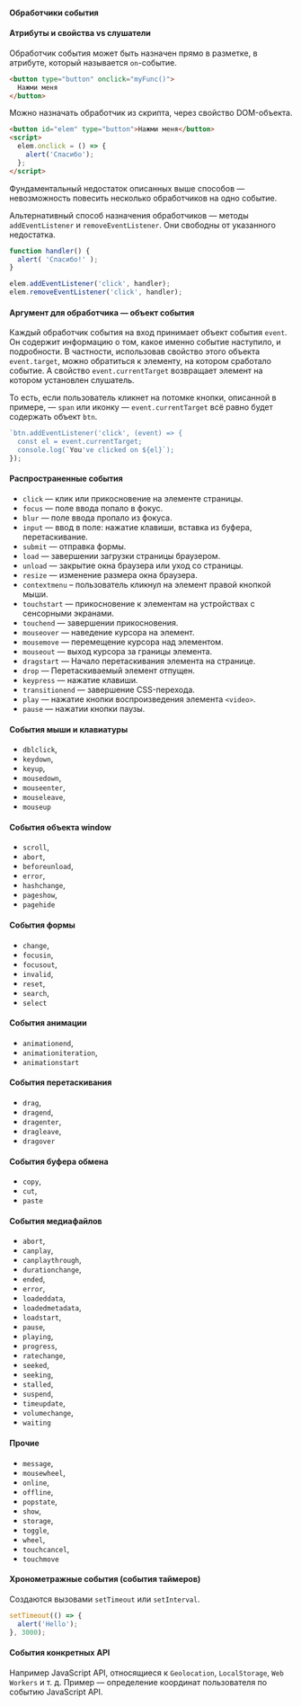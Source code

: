 #### Обработчики события

#### Атрибуты и свойства vs слушатели

Обработчик события может быть назначен прямо в разметке, в атрибуте, который называется `on`-событие.

```html
<button type="button" onclick="myFunc()">
  Нажми меня
</button>
```

Можно назначать обработчик из скрипта, через свойство DOM-объекта.

```html
<button id="elem" type="button">Нажми меня</button>
<script>
  elem.onclick = () => {
    alert('Спасибо');
  };
</script>
```

Фундаментальный недостаток описанных выше способов — невозможность повесить несколько обработчиков на одно событие.

Альтернативный способ назначения обработчиков — методы `addEventListener` и `removeEventListener`. Они свободны от указанного недостатка.

```js
function handler() {
  alert( 'Спасибо!' );
}

elem.addEventListener('click', handler);
elem.removeEventListener('click', handler);
```

#### Аргумент для обработчика — объект события

Каждый обработчик события на вход принимает объект события `event`. Он содержит информацию о том, какое именно событие наступило, и подробности. В частности, использовав свойство этого объекта `event.target`, можно обратиться к элементу, на котором сработало событие. А свойство `event.currentTarget` возвращает элемент на котором установлен слушатель.

То есть, если пользователь кликнет на потомке кнопки, описанной в примере, — `span` или иконку — `event.currentTarget` всё равно будет содержать объект `btn`.

```js
`btn.addEventListener('click', (event) => {
  const el = event.currentTarget;
  console.log(`You've clicked on ${el}`);
});
```

#### Распространенные события

- `click` — клик или прикосновение на элементе страницы.
- `focus` — поле ввода попало в фокус.
- `blur` — поле ввода пропало из фокуса.
- `input` — ввод в поле: нажатие клавиши, вставка из буфера, перетаскивание.
- `submit` — отправка формы.
- `load` — завершении загрузки страницы браузером.
- `unload` — закрытие окна браузера или уход со страницы.
- `resize` — изменение размера окна браузера.
- `contextmenu` – пользователь кликнул на элемент правой кнопкой мыши.
- `touchstart` — прикосновение к элементам на устройствах с сенсорными экранами.
- `touchend` — завершении прикосновения.
- `mouseover` — наведение курсора на элемент.
- `mousemove` — перемещение курсора над элементом.
- `mouseout` — выход курсора за границы элемента.
- `dragstart` — Начало перетаскивания элемента на странице.
- `drop` — Перетаскиваемый элемент отпущен.
- `keypress` — нажатие клавиши.
- `transitionend` — завершение CSS-перехода.
- `play` — нажатие кнопки воспроизведения элемента `<video>`.
- `pause` — нажатии кнопки паузы.

#### События мыши и клавиатуры

- `dblclick`,
- `keydown`,
- `keyup`,
- `mousedown`,
- `mouseenter`,
- `mouseleave`,
- `mouseup`

#### События объекта window

- `scroll`,
- `abort`,
- `beforeunload`,
- `error`,
- `hashchange`,
- `pageshow`,
- `pagehide`

#### События формы

- `change`,
- `focusin`,
- `focusout`,
- `invalid`,
- `reset`,
- `search`,
- `select`

#### События анимации

- `animationend`,
- `animationiteration`,
- `animationstart`

#### События перетаскивания

- `drag`,
- `dragend`,
- `dragenter`,
- `dragleave`,
- `dragover`

#### События буфера обмена

- `copy`,
- `cut`,
- `paste`

#### События медиафайлов

- `abort`,
- `canplay`,
- `canplaythrough`,
- `durationchange`,
- `ended`,
- `error`,
- `loadeddata`,
- `loadedmetadata`,
- `loadstart`,
- `pause`,
- `playing`,
- `progress`,
- `ratechange`,
- `seeked`,
- `seeking`,
- `stalled`,
- `suspend`,
- `timeupdate`,
- `volumechange`,
- `waiting`

#### Прочие

- `message`,
- `mousewheel`,
- `online`,
- `offline`,
- `popstate`,
- `show`,
- `storage`,
- `toggle`,
- `wheel`,
- `touchcancel`,
- `touchmove`

#### Хронометражные события (события таймеров)

Создаются вызовами `setTimeout` или `setInterval`.

```js
setTimeout(() => {
  alert('Hello');
}, 3000);
```

#### События конкретных API

Например JavaScript API, относящиеся к `Geolocation`, `LocalStorage`, `Web Workers` и т. д. Пример — определение координат пользователя по событию JavaScript API.
